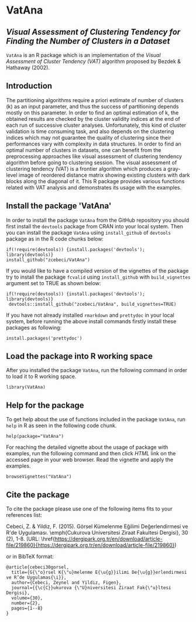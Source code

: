 # VatAna
## *Visual Assessment of Clustering Tendency for Finding the Number of Clusters in a Dataset*

`VatAna` is an R package which is an implementation of the *Visual Assessment of Cluster Tendency (VAT)* algorithm proposed by Bezdek & Hathaway (2002).

## Introduction
The partitioning algorithms require a priori estimate of number of clusters (k) as an input parameter, and thus the success of partitioning depends mostly on this parameter. In order to find an optimal estimation of k, the obtained results are checked by the cluster validity indices at the end of each run of successive cluster analyses. Unfortunately, this kind of cluster validation is time consuming task, and also depends on the clustering indices which may not guarantee the quality of clustering since their performances vary with complexity in data structures. In order to find an optimal  number  of  clusters  in  datasets, one  can  benefit  from the  preprocessing approaches like visual assessment of clustering tendency algorithm before  going to clustering session. The  visual assessment of clustering tendency (VAT) is a frontier algorithm which produces a gray-level image  of reordered distance  matrix showing existing clusters with dark blocks along the diagonal of it. This R package provides various functions related with VAT analysis and demonstrates its usage with the examples. 

## Install the package 'VatAna'
In order to install the package `VatAna` from the GitHub repository you should first install the `devtools` package from CRAN into your local system. Then you can install the package  `VatAna` using `install_github` of `devtools` package as in the R code chunks below:

```{r}
if(!require(devtools)) {install.packages('devtools'); library(devtools)}
install_github("zcebeci/VatAna")
```
If you would like to have a compiled version of the vignettes of the package try to install the package `fcvalid` using `install_github` with `build_vignettes` argument set to TRUE as shown below:

```{r}
if(!require(devtools)) {install.packages('devtools'); library(devtools)}
 devtools::install_github("zcebeci/VatAna", build_vignettes=TRUE)
```
If you have not already installed `rmarkdown` and `prettydoc` in your local system, before running the above install commands firstly install these packages as following:

 ```{r}
install.packages('prettydoc')
```

## Load the package into R working space
After you installed the package `VatAna`, run the following command in order to load it to R working space.

```{r}
library(VatAna)
```

## Help for the package
To get help about the use of functions included in the package `VatAna`, run `help` in R as seen in the following code chunk.

```{r}
help(package="VatAna")
```
For reaching the detailed vignette about the usage of package with examples, run the following command and then click *HTML* link on the accessed page in your web browser. Read the vignette and apply the examples.

```{r}
browseVignettes("VatAna")
```

## Cite the package
To cite the package please use one of the following items fits to your references list:

Cebeci, Z. & Yildiz, F. (2015). Görsel Kümelenme Eğilimi Değerlendirmesi ve R'de Uygulaması. \emph{Cukurova Universitesi Ziraat Fakultesi Dergisi}, 30 (2), 1-8. 
(URL: \href{https://dergipark.org.tr/en/download/article-file/219860}{https://dergipark.org.tr/en/download/article-file/219860})

or in BibTeX format:
```
@article{cebeci30gorsel,
  title={G{\"o}rsel K{\"u}melenme E{\u{g}}ilimi De{\u{g}}erlendirmesi ve R’de Uygulamas{\i}},
  author={Cebeci, Zeynel and Yildiz, Figen},
  journal={{\c{C}}ukurova {\"U}niversitesi Ziraat Fak{\"u}ltesi Dergisi},
  volume={30},
  number={2},
  pages={1--8}
}
 ```
